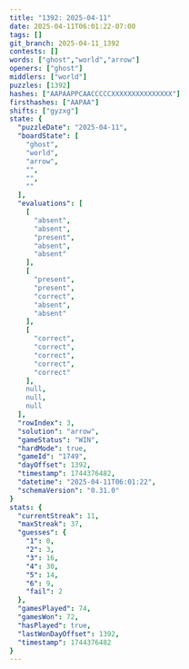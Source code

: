 ```yaml
---
title: "1392: 2025-04-11"
date: 2025-04-11T06:01:22-07:00
tags: []
git_branch: 2025-04-11_1392
contests: []
words: ["ghost","world","arrow"]
openers: ["ghost"]
middlers: ["world"]
puzzles: [1392]
hashes: ["AAPAAPPCAACCCCCXXXXXXXXXXXXXXX"]
firsthashes: ["AAPAA"]
shifts: ["gyzxg"]
state: {
  "puzzleDate": "2025-04-11",
  "boardState": [
    "ghost",
    "world",
    "arrow",
    "",
    "",
    ""
  ],
  "evaluations": [
    [
      "absent",
      "absent",
      "present",
      "absent",
      "absent"
    ],
    [
      "present",
      "present",
      "correct",
      "absent",
      "absent"
    ],
    [
      "correct",
      "correct",
      "correct",
      "correct",
      "correct"
    ],
    null,
    null,
    null
  ],
  "rowIndex": 3,
  "solution": "arrow",
  "gameStatus": "WIN",
  "hardMode": true,
  "gameId": "1749",
  "dayOffset": 1392,
  "timestamp": 1744376482,
  "datetime": "2025-04-11T06:01:22",
  "schemaVersion": "0.31.0"
}
stats: {
  "currentStreak": 11,
  "maxStreak": 37,
  "guesses": {
    "1": 0,
    "2": 3,
    "3": 16,
    "4": 30,
    "5": 14,
    "6": 9,
    "fail": 2
  },
  "gamesPlayed": 74,
  "gamesWon": 72,
  "hasPlayed": true,
  "lastWonDayOffset": 1392,
  "timestamp": 1744376482
}
---
```

<!-- more -->
